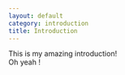 ```yaml
---
layout: default
category: introduction
title: Introduction
---
```


This is my amazing introduction!  
Oh yeah !  